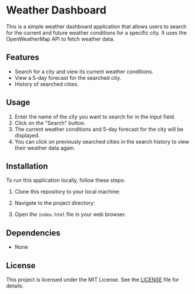 # Weather Dashboard

This is a simple weather dashboard application that allows users to search for the current and future weather conditions for a specific city. It uses the OpenWeatherMap API to fetch weather data.

## Features

- Search for a city and view its current weather conditions.
- View a 5-day forecast for the searched city.
- History of searched cities.

## Usage

1. Enter the name of the city you want to search for in the input field.
2. Click on the "Search" button.
3. The current weather conditions and 5-day forecast for the city will be displayed.
4. You can click on previously searched cities in the search history to view their weather data again.

## Installation

To run this application locally, follow these steps:

1. Clone this repository to your local machine:


2. Navigate to the project directory:


3. Open the `index.html` file in your web browser.

## Dependencies

- None

## License

This project is licensed under the MIT License. See the [LICENSE](LICENSE) file for details.
